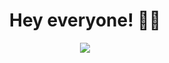 <h1 align="center"> Hey everyone! 🤖👾 </h1>

<p align="center">
  <img src="![cat](https://user-images.githubusercontent.com/95926496/230471253-14687787-fd84-4137-b7f2-9e15db48b405.gif)" />
</p>
